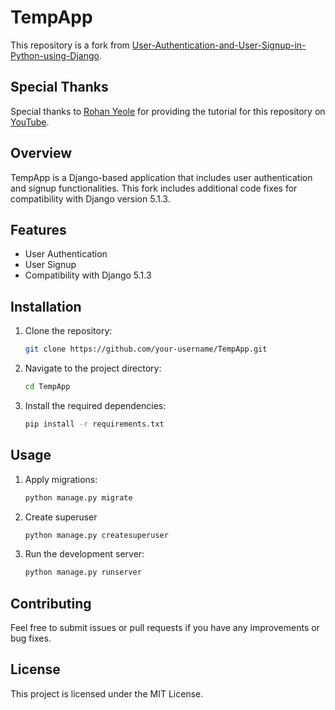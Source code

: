 # TempApp

This repository is a fork from [User-Authentication-and-User-Signup-in-Python-using-Django](https://github.com/yeole-rohan/User-Authentication-and-User-Signup-in-Python-using-Django-/tree/main).

## Special Thanks

Special thanks to [Rohan Yeole](https://github.com/yeole-rohan) for providing the tutorial for this repository on [YouTube](https://www.youtube.com/watch?v=OojA7SPViEs).

## Overview

TempApp is a Django-based application that includes user authentication and signup functionalities. This fork includes additional code fixes for compatibility with Django version 5.1.3.

## Features

- User Authentication
- User Signup
- Compatibility with Django 5.1.3

## Installation

1. Clone the repository:
    ```bash
    git clone https://github.com/your-username/TempApp.git
    ```
2. Navigate to the project directory:
    ```bash
    cd TempApp
    ```
3. Install the required dependencies:
    ```bash
    pip install -r requirements.txt
    ```

## Usage

1. Apply migrations:
    ```bash
    python manage.py migrate
    ```
2. Create superuser
    ```bash
    python manage.py createsuperuser
    ```
3. Run the development server:
    ```bash
    python manage.py runserver
    ```

## Contributing

Feel free to submit issues or pull requests if you have any improvements or bug fixes.

## License

This project is licensed under the MIT License.